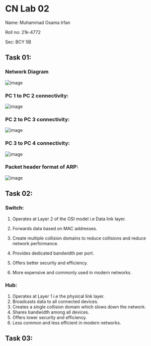 # CN Lab 02
Name: Muhammad Osama Irfan

Roll no: 21k-4772

Sec: BCY 5B

## Task 01:
### Network Diagram
![image](https://github.com/osamaairfan/Computer-Networks/assets/115397536/cf0b81ff-f1ed-4362-941d-b3dc8fc99cc4)

### PC 1 to PC 2 connectivity:
![image](https://github.com/osamaairfan/Computer-Networks/assets/115397536/dc5c2a1e-5b24-4cff-90c6-a5cc43038e3e)

### PC 2 to PC 3 connectivity:
![image](https://github.com/osamaairfan/Computer-Networks/assets/115397536/255c8a4b-09f1-43c1-b087-18b37ea5f894)

### PC 3 to PC 4 connectivity:
![image](https://github.com/osamaairfan/Computer-Networks/assets/115397536/65a80298-3977-46d6-9c6c-505ba9c8f144)

### Packet header format of ARP:
![image](https://github.com/osamaairfan/Computer-Networks/assets/115397536/04d1ff2f-7d07-4abe-a45c-ec593e39b29a)

## Task 02:
### Switch:
1) Operates at Layer 2 of the OSI model i.e Data link layer.

2) Forwards data based on MAC addresses.

3) Create multiple collision domains to reduce collisions and reduce network performance.

4) Provides dedicated bandwidth per port.

5) Offers better security and efficiency.

6) More expensive and commonly used in modern networks.

### Hub:
1) Operates at Layer 1 i.e the physical link layer.
2) Broadcasts data to all connected devices.
3) Creates a single collision domain which slows down the network.
4) Shares bandwidth among all devices.
5) Offers lower security and efficiency.
6) Less common and less efficient in modern networks.

## Task 03:
